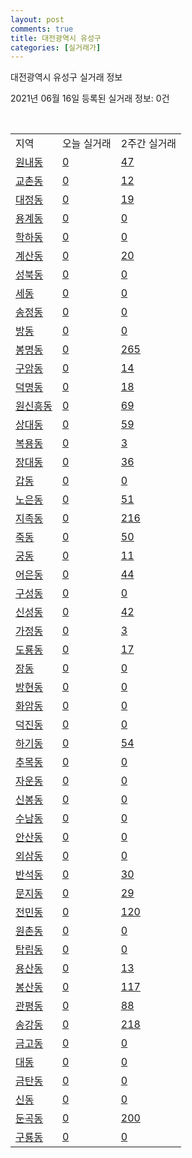 ```yaml
---
layout: post
comments: true
title: 대전광역시 유성구
categories: [실거래가]
---
```


대전광역시 유성구 실거래 정보

2021년 06월 16일 등록된 실거래 정보: 0건

<script type="text/javascript">
  google.charts.load('current', {'packages':['corechart']});
  google.charts.setOnLoadCallback(drawChart);

  function drawChart() {
    var data = google.visualization.arrayToDataTable([['거래일', '매매', '전월세', '전매'], ['2021-04', 293, 299, 13], ['2021-05', 338, 337, 140], ['2021-06', 37, 173, 71], ['2021-03', 34, 97, 3], ['2021-02', 2, 28, 0]]);

    var options = {
      title: '최근 유형별 거래량 추이',
      legend: { position: 'bottom' }
    };

    var chart = new google.visualization.LineChart(document.getElementById('columnchart_material'));
    chart.draw(data, (options));
  }
</script>

<div id="columnchart_material" style="width: 450px; margin-left: -35px"></div>
<br>
<table class="sortable">
  <tr>
    <td>지역</td>
    <td>오늘 실거래</td>
    <td>2주간 실거래</td>
  </tr>

  
  <tr class="item">
    <td><a href="3020010100.html">원내동</a></td>
    <td><a href="3020010100.html">0</a></td>
    <td><a href="3020010100.html">47</a></td>
  </tr>
    

  <tr class="item">
    <td><a href="3020010200.html">교촌동</a></td>
    <td><a href="3020010200.html">0</a></td>
    <td><a href="3020010200.html">12</a></td>
  </tr>
    

  <tr class="item">
    <td><a href="3020010300.html">대정동</a></td>
    <td><a href="3020010300.html">0</a></td>
    <td><a href="3020010300.html">19</a></td>
  </tr>
    

  <tr class="item">
    <td><a href="3020010400.html">용계동</a></td>
    <td><a href="3020010400.html">0</a></td>
    <td><a href="3020010400.html">0</a></td>
  </tr>
    

  <tr class="item">
    <td><a href="3020010500.html">학하동</a></td>
    <td><a href="3020010500.html">0</a></td>
    <td><a href="3020010500.html">0</a></td>
  </tr>
    

  <tr class="item">
    <td><a href="3020010600.html">계산동</a></td>
    <td><a href="3020010600.html">0</a></td>
    <td><a href="3020010600.html">20</a></td>
  </tr>
    

  <tr class="item">
    <td><a href="3020010700.html">성북동</a></td>
    <td><a href="3020010700.html">0</a></td>
    <td><a href="3020010700.html">0</a></td>
  </tr>
    

  <tr class="item">
    <td><a href="3020010800.html">세동</a></td>
    <td><a href="3020010800.html">0</a></td>
    <td><a href="3020010800.html">0</a></td>
  </tr>
    

  <tr class="item">
    <td><a href="3020010900.html">송정동</a></td>
    <td><a href="3020010900.html">0</a></td>
    <td><a href="3020010900.html">0</a></td>
  </tr>
    

  <tr class="item">
    <td><a href="3020011000.html">방동</a></td>
    <td><a href="3020011000.html">0</a></td>
    <td><a href="3020011000.html">0</a></td>
  </tr>
    

  <tr class="item">
    <td><a href="3020011100.html">봉명동</a></td>
    <td><a href="3020011100.html">0</a></td>
    <td><a href="3020011100.html">265</a></td>
  </tr>
    

  <tr class="item">
    <td><a href="3020011200.html">구암동</a></td>
    <td><a href="3020011200.html">0</a></td>
    <td><a href="3020011200.html">14</a></td>
  </tr>
    

  <tr class="item">
    <td><a href="3020011300.html">덕명동</a></td>
    <td><a href="3020011300.html">0</a></td>
    <td><a href="3020011300.html">18</a></td>
  </tr>
    

  <tr class="item">
    <td><a href="3020011400.html">원신흥동</a></td>
    <td><a href="3020011400.html">0</a></td>
    <td><a href="3020011400.html">69</a></td>
  </tr>
    

  <tr class="item">
    <td><a href="3020011500.html">상대동</a></td>
    <td><a href="3020011500.html">0</a></td>
    <td><a href="3020011500.html">59</a></td>
  </tr>
    

  <tr class="item">
    <td><a href="3020011600.html">복용동</a></td>
    <td><a href="3020011600.html">0</a></td>
    <td><a href="3020011600.html">3</a></td>
  </tr>
    

  <tr class="item">
    <td><a href="3020011700.html">장대동</a></td>
    <td><a href="3020011700.html">0</a></td>
    <td><a href="3020011700.html">36</a></td>
  </tr>
    

  <tr class="item">
    <td><a href="3020011800.html">갑동</a></td>
    <td><a href="3020011800.html">0</a></td>
    <td><a href="3020011800.html">0</a></td>
  </tr>
    

  <tr class="item">
    <td><a href="3020011900.html">노은동</a></td>
    <td><a href="3020011900.html">0</a></td>
    <td><a href="3020011900.html">51</a></td>
  </tr>
    

  <tr class="item">
    <td><a href="3020012000.html">지족동</a></td>
    <td><a href="3020012000.html">0</a></td>
    <td><a href="3020012000.html">216</a></td>
  </tr>
    

  <tr class="item">
    <td><a href="3020012100.html">죽동</a></td>
    <td><a href="3020012100.html">0</a></td>
    <td><a href="3020012100.html">50</a></td>
  </tr>
    

  <tr class="item">
    <td><a href="3020012200.html">궁동</a></td>
    <td><a href="3020012200.html">0</a></td>
    <td><a href="3020012200.html">11</a></td>
  </tr>
    

  <tr class="item">
    <td><a href="3020012300.html">어은동</a></td>
    <td><a href="3020012300.html">0</a></td>
    <td><a href="3020012300.html">44</a></td>
  </tr>
    

  <tr class="item">
    <td><a href="3020012400.html">구성동</a></td>
    <td><a href="3020012400.html">0</a></td>
    <td><a href="3020012400.html">0</a></td>
  </tr>
    

  <tr class="item">
    <td><a href="3020012500.html">신성동</a></td>
    <td><a href="3020012500.html">0</a></td>
    <td><a href="3020012500.html">42</a></td>
  </tr>
    

  <tr class="item">
    <td><a href="3020012600.html">가정동</a></td>
    <td><a href="3020012600.html">0</a></td>
    <td><a href="3020012600.html">3</a></td>
  </tr>
    

  <tr class="item">
    <td><a href="3020012700.html">도룡동</a></td>
    <td><a href="3020012700.html">0</a></td>
    <td><a href="3020012700.html">17</a></td>
  </tr>
    

  <tr class="item">
    <td><a href="3020012800.html">장동</a></td>
    <td><a href="3020012800.html">0</a></td>
    <td><a href="3020012800.html">0</a></td>
  </tr>
    

  <tr class="item">
    <td><a href="3020012900.html">방현동</a></td>
    <td><a href="3020012900.html">0</a></td>
    <td><a href="3020012900.html">0</a></td>
  </tr>
    

  <tr class="item">
    <td><a href="3020013000.html">화암동</a></td>
    <td><a href="3020013000.html">0</a></td>
    <td><a href="3020013000.html">0</a></td>
  </tr>
    

  <tr class="item">
    <td><a href="3020013100.html">덕진동</a></td>
    <td><a href="3020013100.html">0</a></td>
    <td><a href="3020013100.html">0</a></td>
  </tr>
    

  <tr class="item">
    <td><a href="3020013200.html">하기동</a></td>
    <td><a href="3020013200.html">0</a></td>
    <td><a href="3020013200.html">54</a></td>
  </tr>
    

  <tr class="item">
    <td><a href="3020013300.html">추목동</a></td>
    <td><a href="3020013300.html">0</a></td>
    <td><a href="3020013300.html">0</a></td>
  </tr>
    

  <tr class="item">
    <td><a href="3020013400.html">자운동</a></td>
    <td><a href="3020013400.html">0</a></td>
    <td><a href="3020013400.html">0</a></td>
  </tr>
    

  <tr class="item">
    <td><a href="3020013500.html">신봉동</a></td>
    <td><a href="3020013500.html">0</a></td>
    <td><a href="3020013500.html">0</a></td>
  </tr>
    

  <tr class="item">
    <td><a href="3020013600.html">수남동</a></td>
    <td><a href="3020013600.html">0</a></td>
    <td><a href="3020013600.html">0</a></td>
  </tr>
    

  <tr class="item">
    <td><a href="3020013700.html">안산동</a></td>
    <td><a href="3020013700.html">0</a></td>
    <td><a href="3020013700.html">0</a></td>
  </tr>
    

  <tr class="item">
    <td><a href="3020013800.html">외삼동</a></td>
    <td><a href="3020013800.html">0</a></td>
    <td><a href="3020013800.html">0</a></td>
  </tr>
    

  <tr class="item">
    <td><a href="3020013900.html">반석동</a></td>
    <td><a href="3020013900.html">0</a></td>
    <td><a href="3020013900.html">30</a></td>
  </tr>
    

  <tr class="item">
    <td><a href="3020014000.html">문지동</a></td>
    <td><a href="3020014000.html">0</a></td>
    <td><a href="3020014000.html">29</a></td>
  </tr>
    

  <tr class="item">
    <td><a href="3020014100.html">전민동</a></td>
    <td><a href="3020014100.html">0</a></td>
    <td><a href="3020014100.html">120</a></td>
  </tr>
    

  <tr class="item">
    <td><a href="3020014200.html">원촌동</a></td>
    <td><a href="3020014200.html">0</a></td>
    <td><a href="3020014200.html">0</a></td>
  </tr>
    

  <tr class="item">
    <td><a href="3020014300.html">탑립동</a></td>
    <td><a href="3020014300.html">0</a></td>
    <td><a href="3020014300.html">0</a></td>
  </tr>
    

  <tr class="item">
    <td><a href="3020014400.html">용산동</a></td>
    <td><a href="3020014400.html">0</a></td>
    <td><a href="3020014400.html">13</a></td>
  </tr>
    

  <tr class="item">
    <td><a href="3020014500.html">봉산동</a></td>
    <td><a href="3020014500.html">0</a></td>
    <td><a href="3020014500.html">117</a></td>
  </tr>
    

  <tr class="item">
    <td><a href="3020014600.html">관평동</a></td>
    <td><a href="3020014600.html">0</a></td>
    <td><a href="3020014600.html">88</a></td>
  </tr>
    

  <tr class="item">
    <td><a href="3020014700.html">송강동</a></td>
    <td><a href="3020014700.html">0</a></td>
    <td><a href="3020014700.html">218</a></td>
  </tr>
    

  <tr class="item">
    <td><a href="3020014800.html">금고동</a></td>
    <td><a href="3020014800.html">0</a></td>
    <td><a href="3020014800.html">0</a></td>
  </tr>
    

  <tr class="item">
    <td><a href="3020014900.html">대동</a></td>
    <td><a href="3020014900.html">0</a></td>
    <td><a href="3020014900.html">0</a></td>
  </tr>
    

  <tr class="item">
    <td><a href="3020015000.html">금탄동</a></td>
    <td><a href="3020015000.html">0</a></td>
    <td><a href="3020015000.html">0</a></td>
  </tr>
    

  <tr class="item">
    <td><a href="3020015100.html">신동</a></td>
    <td><a href="3020015100.html">0</a></td>
    <td><a href="3020015100.html">0</a></td>
  </tr>
    

  <tr class="item">
    <td><a href="3020015200.html">둔곡동</a></td>
    <td><a href="3020015200.html">0</a></td>
    <td><a href="3020015200.html">200</a></td>
  </tr>
    

  <tr class="item">
    <td><a href="3020015300.html">구룡동</a></td>
    <td><a href="3020015300.html">0</a></td>
    <td><a href="3020015300.html">0</a></td>
  </tr>
    


</table>


    